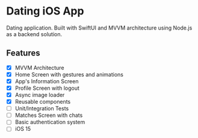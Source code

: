 # Dating iOS App

Dating application. Built with SwiftUI and MVVM architecture using Node.js as a backend solution.

## Features

- [x] MVVM Architecture
- [x] Home Screen with gestures and animations
- [x] App's Information Screen
- [x] Profile Screen with logout
- [x] Async image loader
- [x] Reusable components
- [ ] Unit/Integration Tests
- [ ] Matches Screen with chats
- [ ] Basic authentication system
- [ ] iOS 15 
